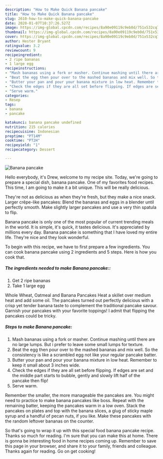 ```yaml
---
description: "How to Make Quick Banana pancake"
title: "How to Make Quick Banana pancake"
slug: 2610-how-to-make-quick-banana-pancake
date: 2020-01-07T10:37:26.527Z
image: https://img-global.cpcdn.com/recipes/8a90e09119c9eb0d/751x532cq70/banana-pancake-recipe-main-photo.jpg
thumbnail: https://img-global.cpcdn.com/recipes/8a90e09119c9eb0d/751x532cq70/banana-pancake-recipe-main-photo.jpg
cover: https://img-global.cpcdn.com/recipes/8a90e09119c9eb0d/751x532cq70/banana-pancake-recipe-main-photo.jpg
author: Hester Bryant
ratingvalue: 3.2
reviewcount: 9
recipeingredient:
- 2 ripe bananas
- 1 large egg
recipeinstructions:
- "Mash bananas using a fork or masher. Continue mashing until there are no large lumps. But i prefer to leave some small lumps for texture."
- "Beat the egg then pour over to the mashed bananas and mix well. So the consistency is like a scrambled egg not like your regular pancake batter."
- "Butter your pan and pour your banana mixture in low heat. Remember to keep it small about 3 inches wide."
- "Check the edges if they are all set before flipping. If edges are set and the middle part starts to bubble, gently and slowly lift half of the pancake then flip!"
- "Serve warm."
categories:
- Resep
tags:
- banana
- pancake

katakunci: banana pancake undefined
nutrition: 215 calories
recipecuisine: Indonesian
preptime: "PT14M"
cooktime: "PT2H"
recipeyield: "1"
recipecategory: Dessert

---
```



![Banana pancake](https://img-global.cpcdn.com/recipes/8a90e09119c9eb0d/751x532cq70/banana-pancake-recipe-main-photo.jpg)

Hello everybody, it's Drew, welcome to my recipe site. Today, we're going to prepare a special dish, banana pancake. One of my favorites food recipes. This time, I am going to make it a bit unique. This will be really delicious.

They&#39;re not as delicious as when they&#39;re fresh, but they make a nice snack. Larger crêpe-like pancakes: Blend the bananas and eggs in a blender until perfectly smooth. Make slightly larger pancakes and use a very thin spatula to flip.

Banana pancake is only one of the most popular of current trending meals in the world. It is simple, it's quick, it tastes delicious. It's appreciated by millions every day. Banana pancake is something that I have loved my entire life. They're nice and they look wonderful.


To begin with this recipe, we have to first prepare a few ingredients. You can cook banana pancake using 2 ingredients and 5 steps. Here is how you cook that.

##### The ingredients needed to make Banana pancake::

1. Get 2 ripe bananas
1. Take 1 large egg


Whole Wheat, Oatmeal and Banana Pancakes Heat a skillet over medium heat and add some oil. The pancakes turned out perfectly delicious with a crisp yet tender banana taste to complement the traditional pancake savour. Garnish your pancakes with your favorite toppings! I admit that flipping the pancakes could be tricky. 

##### Steps to make Banana pancake:

1. Mash bananas using a fork or masher. Continue mashing until there are no large lumps. But i prefer to leave some small lumps for texture.
1. Beat the egg then pour over to the mashed bananas and mix well. So the consistency is like a scrambled egg not like your regular pancake batter.
1. Butter your pan and pour your banana mixture in low heat. Remember to keep it small about 3 inches wide.
1. Check the edges if they are all set before flipping. If edges are set and the middle part starts to bubble, gently and slowly lift half of the pancake then flip!
1. Serve warm.


Remember the smaller, the more manageable the pancakes are. You might need to practice to make banana pancakes like boss. Repeat with the remaining batter, keeping the pancakes warm in a low oven. Stack the pancakes on plates and top with the banana slices, a glug of sticky maple syrup and a handful of pecan nuts, if you like. Make these pancakes with the random leftover bananas on the counter. 

So that's going to wrap it up with this special food banana pancake recipe. Thanks so much for reading. I'm sure that you can make this at home. There is gonna be interesting food in home recipes coming up. Remember to save this page in your browser, and share it to your family, friends and colleague. Thanks again for reading. Go on get cooking!
